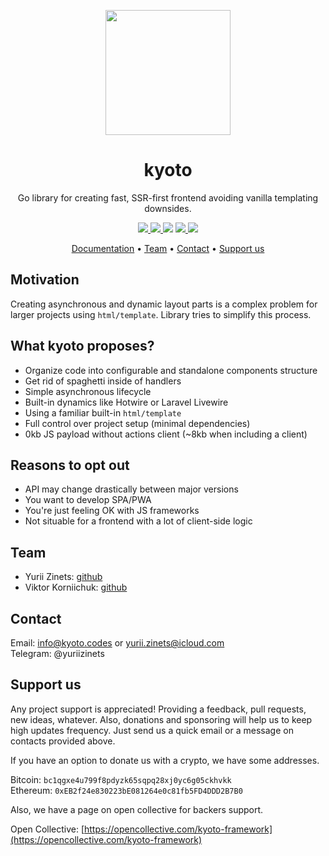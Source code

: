 <p align="center">
    <img width="200" src="https://raw.githubusercontent.com/kyoto-framework/kyoto/master/docs/v1/docs/assets/kyoto.svg" />
</p>

<h1 align="center">kyoto</h1>

<p align="center">
    Go library for creating fast, SSR-first frontend avoiding vanilla templating downsides.
</p>

<p align="center">
    <a href="https://goreportcard.com/report/github.com/kyoto-framework/kyoto">
        <img src="https://goreportcard.com/badge/github.com/kyoto-framework/kyoto">
    </a>
    <a href="https://codecov.io/gh/kyoto-framework/kyoto">
        <img src="https://codecov.io/gh/kyoto-framework/kyoto/branch/master/graph/badge.svg?token=XVLKT20DP8">
    </a href="https://pkg.go.dev/github.com/kyoto-framework/kyoto">
        <img src="https://pkg.go.dev/badge/github.com/kyoto-framework/kyoto.svg">
    </a>
    <a href="https://opencollective.com/kyoto-framework">
        <img src="https://img.shields.io/opencollective/all/kyoto-framework?label=backers%20%26%20sponsors">
    </a>
    <img src="https://img.shields.io/github/license/kyoto-framework/kyoto">
</p>

<p align="center">
    <a href="https://pkg.go.dev/github.com/kyoto-framework/kyoto">Documentation</a>&nbsp;&bull; <a href="#team">Team</a>&nbsp;&bull; <a href="#contact">Contact</a>&nbsp;&bull; <a href="#support-us">Support us</a>
</p>

## Motivation

Creating asynchronous and dynamic layout parts is a complex problem for larger projects using `html/template`.
Library tries to simplify this process.

## What kyoto proposes?

- Organize code into configurable and standalone components structure
- Get rid of spaghetti inside of handlers
- Simple asynchronous lifecycle
- Built-in dynamics like Hotwire or Laravel Livewire
- Using a familiar built-in `html/template`
- Full control over project setup (minimal dependencies)
- 0kb JS payload without actions client (~8kb when including a client)

## Reasons to opt out

- API may change drastically between major versions
- You want to develop SPA/PWA
- You're just feeling OK with JS frameworks
- Not situable for a frontend with a lot of client-side logic

## Team

- Yurii Zinets: [github](https://github.com/yuriizinets)
- Viktor Korniichuk: [github](https://github.com/RowdyHcs)

## Contact

Email: info@kyoto.codes or yurii.zinets@icloud.com  
Telegram: @yuriizinets

## Support us

Any project support is appreciated! Providing a feedback, pull requests, new ideas, whatever. Also, donations and sponsoring will help us to keep high updates frequency. Just send us a quick email or a message on contacts provided above.

If you have an option to donate us with a crypto, we have some addresses.

Bitcoin: `bc1qgxe4u799f8pdyzk65sqpq28xj0yc6g05ckhvkk`  
Ethereum: `0xEB2f24e830223bE081264e0c81fb5FD4DDD2B7B0`

Also, we have a page on open collective for backers support.

Open Collective: [https://opencollective.com/kyoto-framework](https://opencollective.com/kyoto-framework)
